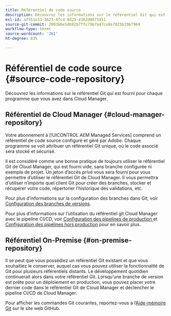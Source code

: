 ```yaml
---
title: Référentiel de code source
description: Découvrez les informations sur le référentiel Git qui est fourni pour chaque programme que vous avez dans Cloud Manager.
exl-id: af551e33-3623-4fcd-8d25-4362d8871411
source-git-commit: 200366e5db92b7ffc79b7a47ce8e7825b29b7969
workflow-type: tm+mt
source-wordcount: '261'
ht-degree: 83%

---
```



# Référentiel de code source {#source-code-repository}

Découvrez les informations sur le référentiel Git qui est fourni pour chaque programme que vous avez dans Cloud Manager.

## Référentiel de Cloud Manager {#cloud-manager-repository}

Votre abonnement à [!UICONTROL AEM Managed Services] comprend un référentiel de code source configuré et géré par Adobe. Chaque programme se voit attribuer un référentiel Git unique, où le code associé sera stocké et sécurisé.

Il est considéré comme une bonne pratique de toujours utiliser le référentiel Git de Cloud Manager, qui est fourni vide, sans branche configurée ni exemple de projet. Un jeton d’accès privé vous sera fourni pour vous permettre d’utiliser le référentiel Git de Cloud Manager. Il vous permettra d’utiliser n’importe quel client Git pour créer des branches, stocker et récupérer votre code, répertorier l’historique des validations, etc.

Pour plus d’informations sur la configuration des branches dans Git, voir [Configuration des branches de versions](/help/getting-started/configuring-branches.md).

Pour plus d’informations sur l’utilisation du référentiel git Cloud Manager avec le pipeline CI/CD, voir [ Configuration des pipelines de production ](/help/using/production-pipelines.md) et [Configuration des pipelines hors production](/help/using/non-production-pipelines.md) pour en savoir plus.

## Référentiel On-Premise {#on-premise-repository}

Il se peut que vous possédiez un référentiel Git existant et que vous souhaitiez le conserver, auquel cas vous pouvez utiliser la fonctionnalité de Git pour plusieurs référentiels distants. Le développement quotidien continuerait alors dans votre référentiel Git. Lorsqu’une branche de version est prête pour un déploiement en production, vous pouvez placer votre dernier code dans le référentiel Git de Cloud Manager et déclencher le pipeline CI/CD de Cloud Manager.

Pour afficher les commandes Git courantes, reportez-vous à l’[Aide-mémoire Git](https://education.github.com/git-cheat-sheet-education.pdf) sur le site web GitHub.
